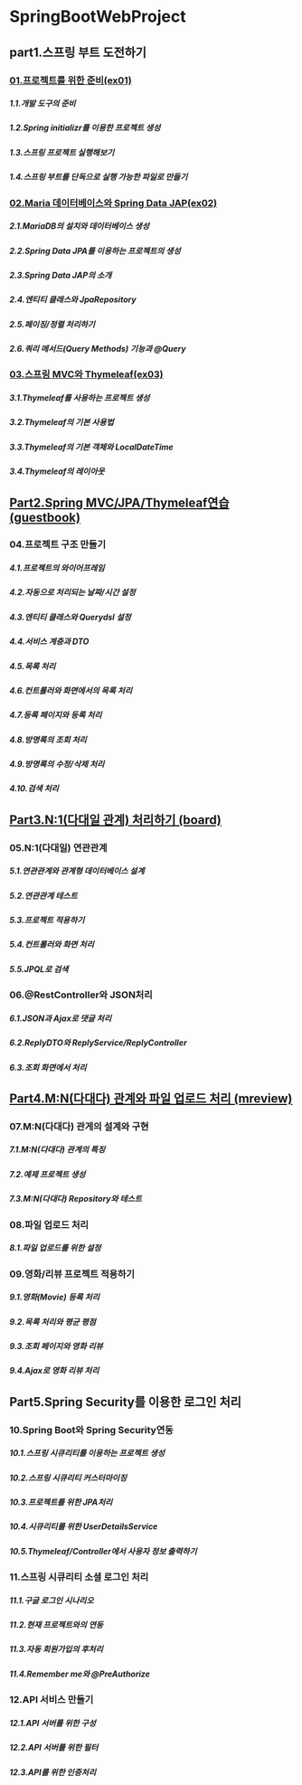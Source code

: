 # SpringBootWebProject
## part1.스프링 부트 도전하기
### [01.프로젝트를 위한 준비(ex01)](https://github.com/rlarmsdn2999/SpringBootWebProject/tree/master/ex01)
##### 1.1.개발 도구의 준비
##### 1.2.Spring initializr를 이용한 프로젝트 생성
##### 1.3.스프링 프로젝트 실행해보기
##### 1.4.스프링 부트를 단독으로 실행 가능한 파일로 만들기

### [02.Maria 데이터베이스와 Spring Data JAP(ex02)](https://github.com/rlarmsdn2999/SpringBootWebProject/tree/master/ex02)
##### 2.1.MariaDB의 설치와 데이터베이스 생성
##### 2.2.Spring Data JPA를 이용하는 프로젝트의 생성
##### 2.3.Spring Data JAP의 소개
##### 2.4.엔티티 클래스와 JpaRepository
##### 2.5.페이징/정렬 처리하기
##### 2.6.쿼리 메서드(Query Methods) 기능과 @Query

### [03.스프링 MVC와 Thymeleaf(ex03)](https://github.com/rlarmsdn2999/SpringBootWebProject/tree/master/ex03)
##### 3.1.Thymeleaf를 사용하는 프로젝트 생성
##### 3.2.Thymeleaf의 기본 사용법
##### 3.3.Thymeleaf의 기본 객체와 LocalDateTime
##### 3.4.Thymeleaf의 레이아웃

## [Part2.Spring MVC/JPA/Thymeleaf연습 (guestbook)](https://github.com/rlarmsdn2999/SpringBootWebProject/tree/master/guestbook)
### 04.프로젝트 구조 만들기
##### 4.1.프로젝트의 와이어프레임
##### 4.2.자동으로 처리되는 날짜/시간 설정
##### 4.3.엔티티 클래스와 Querydsl 설정
##### 4.4.서비스 계층과 DTO
##### 4.5.목록 처리
##### 4.6.컨트롤러와 화면에서의 목록 처리
##### 4.7.등록 페이지와 등록 처리
##### 4.8.방명록의 조회 처리
##### 4.9.방명록의 수정/삭제 처리
##### 4.10.검색 처리

## [Part3.N:1(다대일 관계) 처리하기 (board)](https://github.com/rlarmsdn2999/SpringBootWebProject/tree/master/board)
### 05.N:1(다대일) 연관관계
##### 5.1.연관관계와 관계형 데이터베이스 설계
##### 5.2.연관관계 테스트
##### 5.3.프로젝트 적용하기
##### 5.4.컨트롤러와 화면 처리
##### 5.5.JPQL로 검색

### 06.@RestController와 JSON처리
##### 6.1.JSON과 Ajax로 댓글 처리
##### 6.2.ReplyDTO와 ReplyService/ReplyController
##### 6.3.조회 화면에서 처리

## [Part4.M:N(다대다) 관계와 파일 업로드 처리 (mreview)](https://github.com/rlarmsdn2999/SpringBootWebProject/tree/master/mreview)
### 07.M:N(다대다) 관게의 설계와 구현
##### 7.1.M:N(다대다) 관계의 특징
##### 7.2.예제 프로젝트 생성
##### 7.3.M:N(다대다) Repository와 테스트

### 08.파일 업로드 처리
##### 8.1.파일 업로드를 위한 설정

### 09.영화/리뷰 프로젝트 적용하기
##### 9.1.영화(Movie) 등록 처리
##### 9.2.목록 처리와 평균 평점
##### 9.3.조회 페이지와 영화 리뷰
##### 9.4.Ajax로 영화 리뷰 처리

## Part5.Spring Security를 이용한 로그인 처리
### 10.Spring Boot와 Spring Security연동
##### 10.1.스프링 시큐리티를 이용하는 프로젝트 생성
##### 10.2.스프링 시큐리티 커스터마이징
##### 10.3.프로젝트를 위한 JPA처리
##### 10.4.시큐리티를 위한 UserDetailsService
##### 10.5.Thymeleaf/Controller에서 사용자 정보 출력하기

### 11.스프링 시큐리티 소셜 로그인 처리
##### 11.1.구글 로그인 시나리오
##### 11.2.현재 프로젝트와의 연동
##### 11.3.자동 회원가입의 후처리
##### 11.4.Remember me와 @PreAuthorize

### 12.API 서비스 만들기
##### 12.1.API 서버를 위한 구성
##### 12.2.API 서버를 위한 필터
##### 12.3.API를 위한 인증처리